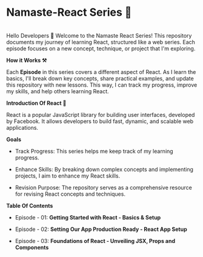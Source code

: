 # Namaste-React Series 🚀
<br>
Hello Developers 👋 Welcome to the Namaste React Series! This repository documents my journey of learning React, structured like a web series. Each episode focuses on a new concept, technique, or project that I'm exploring. 


**How it Works ⚒️**
<br>

Each **Episode** in this series covers a different aspect of React. As I learn the basics, I'll break down key concepts, share practical examples, and update this repository with new lessons. This way, I can track my progress, improve my skills, and help others learning React.


**Introduction Of React 🚀**
<br>

React is a popular JavaScript library for building user interfaces, developed by Facebook. It allows developers to build fast, dynamic, and scalable web applications.


**Goals**
<br>
- Track Progress: This series helps me keep track of my learning progress.

- Enhance Skills: By breaking down complex concepts and implementing projects, I aim to enhance my React skills.

- Revision Purpose: The repository serves as a comprehensive resource for revising React concepts and techniques.

**Table Of Contents**
<br>

- Episode - 01: **Getting Started with React - Basics & Setup** 

- Episode - 02: **Setting Our App Production Ready - React App Setup**

- Episode - 03: **Foundations of React - Unveiling JSX, Props and Components**
